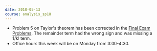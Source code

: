 ```yaml
---
date: 2018-05-13
course: analysis_sp18
---
```


- Problem 5 on Taylor's theorem has been corrected in the [Final Exam Problems](http://ckottke.ncf.edu/analysis_sp18/final_problems.pdf).
The remainder term had the wrong sign and was missing a 1/k! term.
- Office hours this week will be on Monday from 3:00-4:30.
